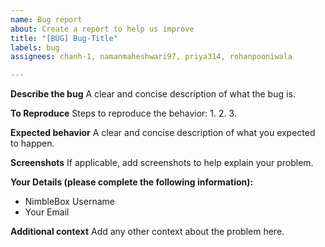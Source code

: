 ```yaml
---
name: Bug report
about: Create a report to help us improve
title: "[BUG] Bug-Title"
labels: bug
assignees: chanh-1, namanmaheshwari97, priya314, rohanpooniwala

---
```


**Describe the bug**
A clear and concise description of what the bug is.

**To Reproduce**
Steps to reproduce the behavior:
1. 
2. 
3. 

**Expected behavior**
A clear and concise description of what you expected to happen.

**Screenshots**
If applicable, add screenshots to help explain your problem.

**Your Details (please complete the following information):**
- NimbleBox Username
- Your Email

**Additional context**
Add any other context about the problem here.

